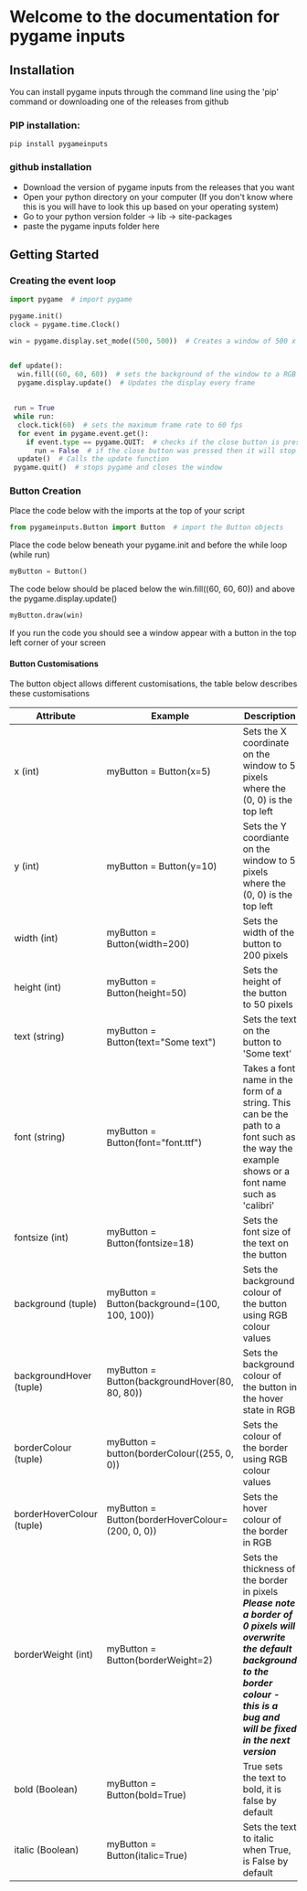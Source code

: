 # Welcome to the documentation for pygame inputs

## Installation

You can install pygame inputs through the command line using the 'pip' command or downloading one of the releases from github

### PIP installation:

`pip install pygameinputs`

### github installation

 - Download the version of pygame inputs from the releases that you want
 - Open your python directory on your computer (If you don't know where this is you will have to look this up based on your operating system)
 - Go to your python version folder -> lib -> site-packages
 - paste the pygame inputs folder here

## Getting Started
### Creating the event loop
```python
import pygame  # import pygame

pygame.init()
clock = pygame.time.Clock()

win = pygame.display.set_mode((500, 500))  # Creates a window of 500 x 500 pixels in size


def update():
  win.fill((60, 60, 60))  # sets the background of the window to a RGB colour of 60, 60, 60
  pygame.display.update()  # Updates the display every frame
  
 
 run = True
 while run:
  clock.tick(60)  # sets the maximum frame rate to 60 fps
  for event in pygame.event.get():
    if event.type == pygame.QUIT:  # checks if the close button is pressed
      run = False  # if the close button was pressed then it will stop the main loop
  update()  # Calls the update function
 pygame.quit()  # stops pygame and closes the window
```
### Button Creation

Place the code below with the imports at the top of your script
```python
from pygameinputs.Button import Button  # import the Button objects
```

Place the code below beneath your pygame.init and before the while loop (while run)
```python
myButton = Button()
```
The code below should be placed below the win.fill((60, 60, 60)) and above the pygame.display.update()
```python
myButton.draw(win)
```

If you run the code you should see a window appear with a button in the top left corner of your screen

#### Button Customisations

The button object allows different customisations, the table below describes these customisations

|**Attribute**  | **Example** | **Description**|
|--|--|--|
| x (int) | myButton = Button(x=5) | Sets the X coordinate on the window to 5 pixels where the (0, 0) is the top left|
|y (int) |myButton = Button(y=10) | Sets the Y coordiante on the window to 5 pixels where the (0, 0) is the top left|
|width (int)|myButton = Button(width=200)|Sets the width of the button to 200 pixels|
|height (int) |myButton = Button(height=50)|Sets the height of the button to 50 pixels|
|text (string) | myButton = Button(text="Some text")|Sets the text on the button to 'Some text'|
|font (string) | myButton = Button(font="font.ttf") | Takes a font name in the form of a string. This can be the path to a font such as the way the example shows or a font name such as 'calibri' |
| fontsize (int) | myButton = Button(fontsize=18) | Sets the font size of the text on the button |
| background (tuple) | myButton = Button(background=(100, 100, 100)) | Sets the background colour of the button using RGB colour values |
| backgroundHover (tuple) | myButton = Button(backgroundHover(80, 80, 80)) | Sets the background colour of the button in the hover state in RGB |
|borderColour (tuple)|myButton = button(borderColour((255, 0, 0)) | Sets the colour of the border using RGB colour values|
|borderHoverColour (tuple) |myButton = Button(borderHoverColour=(200, 0, 0))|Sets the hover colour of the border in RGB|
|borderWeight (int)|myButton = Button(borderWeight=2)|Sets the thickness of the border in pixels ***Please note a border of 0 pixels will overwrite the default background to the border colour - this is a bug and will be fixed in the next version***|
|bold (Boolean)|myButton = Button(bold=True)|True sets the text to bold, it is false by default|
|italic (Boolean)|myButton = Button(italic=True)|Sets the text to italic when True, is False by default|
